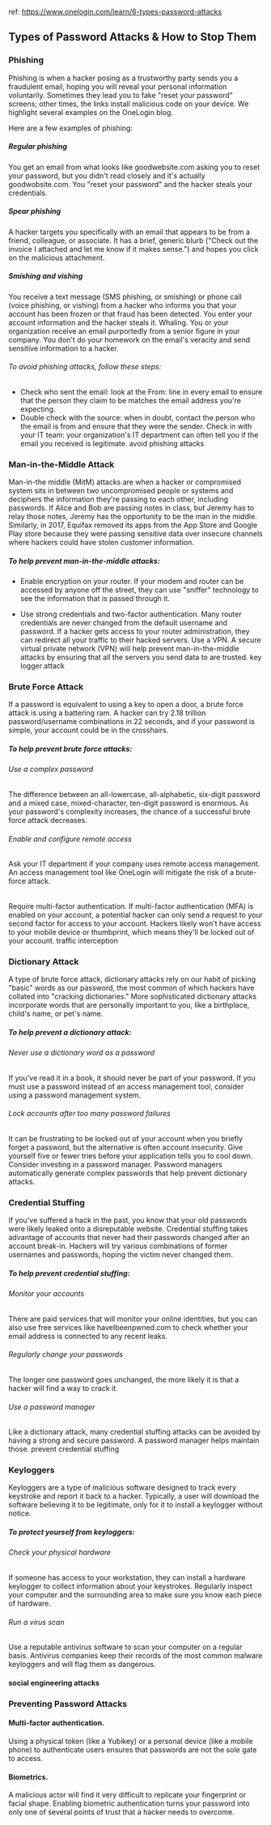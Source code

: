 ref: https://www.onelogin.com/learn/6-types-password-attacks

## Types of Password Attacks & How to Stop Them

### Phishing
Phishing is when a hacker posing as a trustworthy party sends you a fraudulent email, hoping you will reveal your personal information voluntarily. Sometimes they lead you to fake "reset your password" screens; other times, the links install malicious code on your device. We highlight several examples on the OneLogin blog.

Here are a few examples of phishing:

##### Regular phishing
You get an email from what looks like goodwebsite.com asking you to reset your password, but you didn't read closely and it's actually goodwobsite.com. You "reset your password" and the hacker steals your credentials.


##### Spear phishing
A hacker targets you specifically with an email that appears to be from a friend, colleague, or associate. It has a brief, generic blurb ("Check out the invoice I attached and let me know if it makes sense.") and hopes you click on the malicious attachment.


##### Smishing and vishing
You receive a text message (SMS phishing, or smishing) or phone call (voice phishing, or vishing) from a hacker who informs you that your account has been frozen or that fraud has been detected. You enter your account information and the hacker steals it.
Whaling. You or your organization receive an email purportedly from a senior figure in your company. You don't do your homework on the email's veracity and send sensitive information to a hacker.

###### To avoid phishing attacks, follow these steps:

- Check who sent the email: look at the From: line in every email to ensure that the person they claim to be matches the email address you're expecting.
- Double check with the source: when in doubt, contact the person who the email is from and ensure that they were the sender.
Check in with your IT team: your organization's IT department can often tell you if the email you received is legitimate.
avoid phishing attacks


### Man-in-the-Middle Attack
Man-in-the middle (MitM) attacks are when a hacker or compromised system sits in between two uncompromised people or systems and deciphers the information they're passing to each other, including passwords. If Alice and Bob are passing notes in class, but Jeremy has to relay those notes, Jeremy has the opportunity to be the man in the middle. Similarly, in 2017, Equifax removed its apps from the App Store and Google Play store because they were passing sensitive data over insecure channels where hackers could have stolen customer information.

##### To help prevent man-in-the-middle attacks:

- Enable encryption on your router. If your modem and router can be accessed by anyone off the street, they can use "sniffer" technology to see the information that is passed through it.

- Use strong credentials and two-factor authentication. Many router credentials are never changed from the default username and password. If a hacker gets access to your router administration, they can redirect all your traffic to their hacked servers.
Use a VPN. A secure virtual private network (VPN) will help prevent man-in-the-middle attacks by ensuring that all the servers you send data to are trusted.
key logger attack


### Brute Force Attack
If a password is equivalent to using a key to open a door, a brute force attack is using a battering ram. A hacker can try 2.18 trillion password/username combinations in 22 seconds, and if your password is simple, your account could be in the crosshairs.

##### To help prevent brute force attacks:

###### Use a complex password
The difference between an all-lowercase, all-alphabetic, six-digit password and a mixed case, mixed-character, ten-digit password is enormous. As your password's complexity increases, the chance of a successful brute force attack decreases.

###### Enable and configure remote access
Ask your IT department if your company uses remote access management. An access management tool like OneLogin will mitigate the risk of a brute-force attack.

###### 
Require multi-factor authentication. If multi-factor authentication (MFA) is enabled on your account, a potential hacker can only send a request to your second factor for access to your account. Hackers likely won't have access to your mobile device or thumbprint, which means they'll be locked out of your account.
traffic interception

### Dictionary Attack
A type of brute force attack, dictionary attacks rely on our habit of picking "basic" words as our password, the most common of which hackers have collated into "cracking dictionaries." More sophisticated dictionary attacks incorporate words that are personally important to you, like a birthplace, child's name, or pet's name.

##### To help prevent a dictionary attack:

###### Never use a dictionary word as a password
If you've read it in a book, it should never be part of your password. If you must use a password instead of an access management tool, consider using a password management system.

###### Lock accounts after too many password failures
It can be frustrating to be locked out of your account when you briefly forget a password, but the alternative is often account insecurity. Give yourself five or fewer tries before your application tells you to cool down.
Consider investing in a password manager. Password managers automatically generate complex passwords that help prevent dictionary attacks.


### Credential Stuffing
If you've suffered a hack in the past, you know that your old passwords were likely leaked onto a disreputable website. Credential stuffing takes advantage of accounts that never had their passwords changed after an account break-in. Hackers will try various combinations of former usernames and passwords, hoping the victim never changed them.

##### To help prevent credential stuffing:

###### Monitor your accounts
There are paid services that will monitor your online identities, but you can also use free services like haveIbeenpwned.com to check whether your email address is connected to any recent leaks.

###### Regularly change your passwords
The longer one password goes unchanged, the more likely it is that a hacker will find a way to crack it.

###### Use a password manager
Like a dictionary attack, many credential stuffing attacks can be avoided by having a strong and secure password. A password manager helps maintain those.
prevent credential stuffing


### Keyloggers
Keyloggers are a type of malicious software designed to track every keystroke and report it back to a hacker. Typically, a user will download the software believing it to be legitimate, only for it to install a keylogger without notice.

##### To protect yourself from keyloggers:

###### Check your physical hardware
If someone has access to your workstation, they can install a hardware keylogger to collect information about your keystrokes. Regularly inspect your computer and the surrounding area to make sure you know each piece of hardware.

###### Run a virus scan
Use a reputable antivirus software to scan your computer on a regular basis. Antivirus companies keep their records of the most common malware keyloggers and will flag them as dangerous.

#### social engineering attacks


### Preventing Password Attacks

#### Multi-factor authentication. 
Using a physical token (like a Yubikey) or a personal device (like a mobile phone) to authenticate users ensures that passwords are not the sole gate to access.

#### Biometrics. 
A malicious actor will find it very difficult to replicate your fingerprint or facial shape. Enabling biometric authentication turns your password into only one of several points of trust that a hacker needs to overcome.